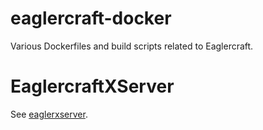 # eaglercraft-docker

 Various Dockerfiles and build scripts related to Eaglercraft.

# EaglercraftXServer

See [eaglerxserver](eaglerxserver/).
